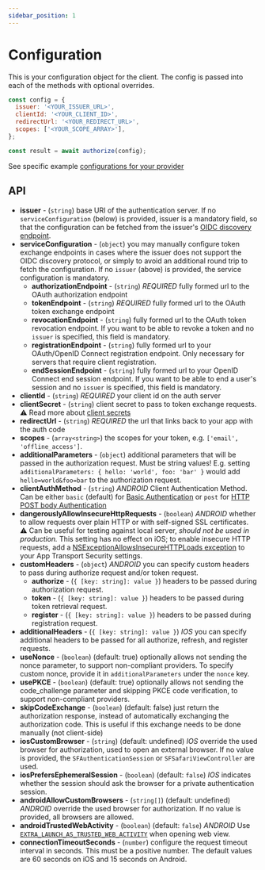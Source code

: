 ```yaml
---
sidebar_position: 1
---
```


# Configuration

This is your configuration object for the client. The config is passed into each of the methods
with optional overrides.

```js
const config = {
  issuer: '<YOUR_ISSUER_URL>',
  clientId: '<YOUR_CLIENT_ID>',
  redirectUrl: '<YOUR_REDIRECT_URL>',
  scopes: ['<YOUR_SCOPE_ARRAY>'],
};

const result = await authorize(config);
```

See specific example [configurations for your provider](/docs/category/providers)

## API

- **issuer** - (`string`) base URI of the authentication server. If no `serviceConfiguration` (below) is provided, issuer is a mandatory field, so that the configuration can be fetched from the issuer's [OIDC discovery endpoint](https://openid.net/specs/openid-connect-discovery-1_0.html).
- **serviceConfiguration** - (`object`) you may manually configure token exchange endpoints in cases where the issuer does not support the OIDC discovery protocol, or simply to avoid an additional round trip to fetch the configuration. If no `issuer` (above) is provided, the service configuration is mandatory.
  - **authorizationEndpoint** - (`string`) _REQUIRED_ fully formed url to the OAuth authorization endpoint
  - **tokenEndpoint** - (`string`) _REQUIRED_ fully formed url to the OAuth token exchange endpoint
  - **revocationEndpoint** - (`string`) fully formed url to the OAuth token revocation endpoint. If you want to be able to revoke a token and no `issuer` is specified, this field is mandatory.
  - **registrationEndpoint** - (`string`) fully formed url to your OAuth/OpenID Connect registration endpoint. Only necessary for servers that require client registration.
  - **endSessionEndpoint** - (`string`) fully formed url to your OpenID Connect end session endpoint. If you want to be able to end a user's session and no `issuer` is specified, this field is mandatory.
- **clientId** - (`string`) _REQUIRED_ your client id on the auth server
- **clientSecret** - (`string`) client secret to pass to token exchange requests. :warning: Read more about [client secrets](/docs/client-secrets)
- **redirectUrl** - (`string`) _REQUIRED_ the url that links back to your app with the auth code
- **scopes** - (`array<string>`) the scopes for your token, e.g. `['email', 'offline_access']`.
- **additionalParameters** - (`object`) additional parameters that will be passed in the authorization request.
  Must be string values! E.g. setting `additionalParameters: { hello: 'world', foo: 'bar' }` would add
  `hello=world&foo=bar` to the authorization request.
- **clientAuthMethod** - (`string`) _ANDROID_ Client Authentication Method. Can be either `basic` (default) for [Basic Authentication](https://github.com/openid/AppAuth-Android/blob/master/library/java/net/openid/appauth/ClientSecretBasic.java) or `post` for [HTTP POST body Authentication](https://github.com/openid/AppAuth-Android/blob/master/library/java/net/openid/appauth/ClientSecretPost.java)
- **dangerouslyAllowInsecureHttpRequests** - (`boolean`) _ANDROID_ whether to allow requests over plain HTTP or with self-signed SSL certificates. :warning: Can be useful for testing against local server, _should not be used in production._ This setting has no effect on iOS; to enable insecure HTTP requests, add a [NSExceptionAllowsInsecureHTTPLoads exception](https://cocoacasts.com/how-to-add-app-transport-security-exception-domains) to your App Transport Security settings.
- **customHeaders** - (`object`) _ANDROID_ you can specify custom headers to pass during authorize request and/or token request.
  - **authorize** - (`{ [key: string]: value }`) headers to be passed during authorization request.
  - **token** - (`{ [key: string]: value }`) headers to be passed during token retrieval request.
  - **register** - (`{ [key: string]: value }`) headers to be passed during registration request.
- **additionalHeaders** - (`{ [key: string]: value }`) _IOS_ you can specify additional headers to be passed for all authorize, refresh, and register requests.
- **useNonce** - (`boolean`) (default: true) optionally allows not sending the nonce parameter, to support non-compliant providers. To specify custom nonce, provide it in `additionalParameters` under the `nonce` key.
- **usePKCE** - (`boolean`) (default: true) optionally allows not sending the code_challenge parameter and skipping PKCE code verification, to support non-compliant providers.
- **skipCodeExchange** - (`boolean`) (default: false) just return the authorization response, instead of automatically exchanging the authorization code. This is useful if this exchange needs to be done manually (not client-side)
- **iosCustomBrowser** - (`string`) (default: undefined) _IOS_ override the used browser for authorization, used to open an external browser. If no value is provided, the `SFAuthenticationSession` or `SFSafariViewController` are used.
- **iosPrefersEphemeralSession** - (`boolean`) (default: `false`) _IOS_ indicates whether the session should ask the browser for a private authentication session.
- **androidAllowCustomBrowsers** - (`string[]`) (default: undefined) _ANDROID_ override the used browser for authorization. If no value is provided, all browsers are allowed.
- **androidTrustedWebActivity** - (`boolean`) (default: `false`) _ANDROID_ Use [`EXTRA_LAUNCH_AS_TRUSTED_WEB_ACTIVITY`](https://developer.chrome.com/docs/android/trusted-web-activity/) when opening web view.
- **connectionTimeoutSeconds** - (`number`) configure the request timeout interval in seconds. This must be a positive number. The default values are 60 seconds on iOS and 15 seconds on Android.
